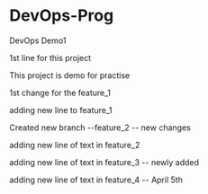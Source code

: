# DevOps-Prog
DevOps Demo1

1st line for this project

This project is demo for practise

1st change for the feature_1

adding new line to feature_1

Created new branch --feature_2 -- new changes

adding new line of text in feature_2

adding new line of text in feature_3 -- newly added

adding new line of text in feature_4 -- April 5th